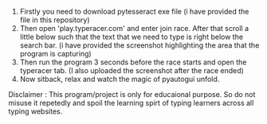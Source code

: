 1) Firstly you need to download pytesseract exe file (i have provided the file in this repository)
2) Then open 'play.typeracer.com' and enter join race. After that scroll a little below such that the text that we need to type is right below the search bar.
   (i have provided the screenshot highlighting the area that the program is capturing)
3) Then run the program 3 seconds before the race starts and open the typeracer tab. (I also uploaded the screenshot after the race ended)
4) Now sitback, relax and watch the magic of pyautogui unfold.

Disclaimer : This program/project is only for educaional purpose. So do not misuse it repetedly and spoil the learning spirt of typing learners across all typing websites.
